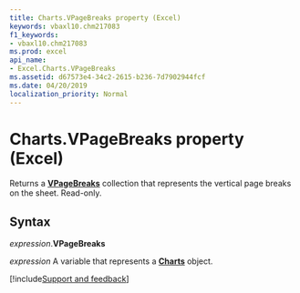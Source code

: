 ```yaml
---
title: Charts.VPageBreaks property (Excel)
keywords: vbaxl10.chm217083
f1_keywords:
- vbaxl10.chm217083
ms.prod: excel
api_name:
- Excel.Charts.VPageBreaks
ms.assetid: d67573e4-34c2-2615-b236-7d7902944fcf
ms.date: 04/20/2019
localization_priority: Normal
---
```



# Charts.VPageBreaks property (Excel)

Returns a **[VPageBreaks](excel.vpagebreaks.md)** collection that represents the vertical page breaks on the sheet. Read-only.


## Syntax

_expression_.**VPageBreaks**

_expression_ A variable that represents a **[Charts](Excel.Charts.md)** object.




[!include[Support and feedback](~/includes/feedback-boilerplate.md)]